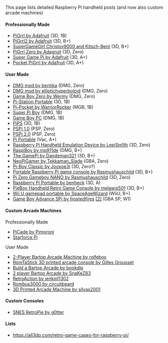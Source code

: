 This page lists detailed Raspberry Pi handheld posts (and now also custom arcade machines)

#### Professionally Made

* [PiGrrl by Adafruit](https://learn.adafruit.com/pigrrl-raspberry-pi-gameboy/overview) (3D, 1B)
* [PiGrrl2 by Adafruit](https://learn.adafruit.com/pigrrl-2/overview) (3D, B+)
* [SuperGameGirl Christov9000 and Kitsch-Bent](http://www.supergamegirl.com/) (3D, B+)
* [PiGrrl Zero by Adagruit](https://learn.adafruit.com/pigrrl-zero/overview) (3D, Zero)
* [Super Game Pi by Adafruit](https://learn.adafruit.com/super-game-pi) (3D, A+)
* [Pocket PiGrrl by Adafruit](https://learn.adafruit.com/pocket-pigrrl/) (3D, A+)

#### User Made

* [DMG mod by bentika](http://imgur.com/a/shoci) (DMG, Zero)
* [DMG mod by elliptichyperboloid](https://imgur.com/gallery/XBXNu) (DMG, Zero)
* [Game Boy Zero by Wermy](http://sudomod.com/wiki/index.php?title=Game_Boy_Zero) (DMG, Zero)
* [Pi-Station Portable](http://drewsrobots.blogspot.com/2015/06/building-my-psp-pistation-portable.html) (3D, 1B)
* [Pi-Pocket by WarriorRocker](http://www.xodustech.com/projects/raspberry-pi-gameboy-pocket) (MGB, 1B)
* [Super Pi Boy](https://superpiboy.wordpress.com/) (DMG, 1B)
* [Game Boy PC](http://www.retrovia.ie/showthread.php/8491-Game-Boy-PC-(Raspberry-Pi)) (DMG, 1B)
* [PiPS](http://www.instructables.com/id/PiPS-Pi-Portable-Station-a-Raspberry-Pi-Gaming-Han/?ALLSTEPS) (3D, 1B)
* [PSPi 1.0](https://retropie.org.uk/forum/topic/2201/pspi-1-0-psp-raspberry-pi-zero-retropie-mod) (PSP, Zero)
* [PSPi 2.0](https://retropie.org.uk/forum/topic/2217/pspi-2-0-psp-raspberry-pi-zero-build-progress) (PSP, Zero)
* [Pi Portable](https://retropie.org.uk/forum/topic/1047/pi-portable) (Vac, A+)
* [Raspberry Pi Handheld Emulation Device by LeejSm1th](http://imgur.com/a/9Rvfd) (3D, Zero)
* [RaspiBoy by mp911de](http://www.instructables.com/id/RaspiBoy-Raspberry-Pi-Gameboy-SuperPiBoy-A-Raspber/?ALLSTEPS) (DMG, B+)
* [The GamePi by Dandeman321](http://cookingcircuits.com/home/thegamepi) (3D, B+)
* [NeoPiGamer by Tekkaman_Slade](https://retropie.org.uk/forum/topic/960/neopigamer) (GBA, Zero)
* [Pi-Boy Classic by Jooxoe3i](http://www.thingiverse.com/thing:920594) (3D, Zero?)
* [Portable Raspberry Pi game console by Rasmushauschild](http://www.thingiverse.com/thing:939901) (3D, B+)
* [Pi Zero Gameboy NANO by Rasmushauschild](http://www.thingiverse.com/thing:1334253) (3D, Zero)
* [Raspberry Pi Portable by benheck](http://www.thingiverse.com/thing:110354) (3D, A)
* [PieBoy Handheld Retro Game Console by melawis501](https://www.thingiverse.com/thing:1681431) (3D, B+)
* [Wii U gamepad portable by SpaceAgeWizard](http://imgur.com/gallery/wmopX) (WiiU, B+)
* [Game Boy Advance SPi by frostedfires](http://forum.odroid.com/viewtopic.php?f=108&t=6089) [\[2\]](https://blog.adafruit.com/2014/11/21/a-raspberry-pi-in-a-game-boy-advance-sp-piday-raspberrypi-raspberry_pi/) (GBA SP, W1)

#### Custom Arcade Machines

Professionally Made

* [PiCade by Pimoroni](https://shop.pimoroni.com/products/picade)
* [Starforce Pi](www.starforcepi.com/)

User Made

* [2-Player Bartop Arcade Machine by rolfebox](http://www.instructables.com/id/2-Player-Bartop-Arcade-Machine-Powered-by-Pi/?ALLSTEPS)
* [RomTaStick 3D printed arcade console by Gilles Grousset](http://blog.backelite.com/blog/2016/07/29/romtastick-3d-printed-arcade-console/)
* [Build a Bartop Arcade by bookdip](http://www.buildabartoparcade.com/)
* [2 player Bartop Arcade by SnaKeZ83](https://imgur.com/a/9LebN)
* [RetroAction by jenkinl1302](http://imgur.com/gallery/NQpJ2)
* [Rombus3000 by circuitbeard](http://circuitbeard.co.uk/blog/rombus3000-a-raspberry-pi-mini-arcade-machine)
* [3D Printed Arcade Machine by silvas2001](http://slivas2001.pixnet.net/blog/post/63886792)

#### Custom Consoles

* [SNES RetroPie by g0tter](https://imgur.com/a/llFkj)

#### Lists

* https://all3dp.com/retro-game-cases-for-raspberry-pi/